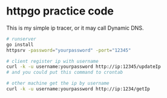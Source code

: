 # httpgo practice code
  This is my simple ip tracer, or it may call Dynamic DNS.
```bash
# runserver
go install
httpsrv -password="yourpassword" -port="12345"

# client register ip with username
curl -k -u username:yourpassword http://ip:12345/updateIp
# and you could put this command to crontab

# other machine get the ip by username
curl -k -u username:yourpassword http://ip:1234/getIp
```
